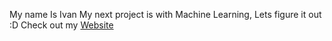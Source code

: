 My name Is Ivan
My next project is with Machine Learning,
Lets figure it out :D
Check out my [Website](https://absolutelyivan.com) 
